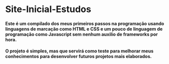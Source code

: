 # Site-Inicial-Estudos
#### Este é um compilado dos meus primeiros passos na programação usando linguagens de marcação como HTML e CSS e um pouco de linguagem de programação como Javascript sem nenhum auxilio de frameworks por hora.

#### O projeto é simples, mas que servirá como teste para melhorar meus conhecimentos para desenvolver futuros projetos mais elaborados.
